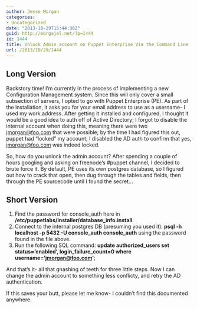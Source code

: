 ```yaml
---
author: Jesse Morgan
categories:
- Uncategorized
date: "2013-10-29T15:44:36Z"
guid: http://morgajel.net/?p=1444
id: 1444
title: Unlock Admin account on Puppet Enterprise Via the Command Line
url: /2013/10/29/1444
---
```


## Long Version

Backstory time! I’m currently in the process of implementing a new Configuration Management system. Since this will only cover a small subsection of servers, I opted to go with Puppet Enterprise (PE). As part of the installation, it asks you for your email address to use as a username- I used my work address. After getting it installed and configured, I thought it would be a good idea to auth off of Active Directory; I forgot to disable the internal account when doing this, meaning there were two jmorgan@foo.com that were possible; by the time I had figured this out, puppet had “locked” my account; I disabled the AD auth to confirm that yes, jmorgan@foo.com was indeed locked.

So, how do you unlock the admin account? After spending a couple of hours googling and asking on freenode’s #puppet channel, I decided to brute force it. By default, PE uses its own postgres database, so I figured out how to crack that open, then dug through the tables and fields, then through the PE sourcecode until I found the secret…

## Short Version<span style="font-size: 0.8em;"> </span>

1. Find the password for console\_auth here in **/etc/puppetlabs/installer/database\_info.install**.
2. Connect to the internal postgres DB (presuming you used it): **psql -h localhost -p 5432 -U console\_auth console\_auth** using the password found in the file above.
3. Run the following SQL command: **update authorized\_users set status=’enabled’, login\_failure\_count=0 where username=’jmorgan@foo.com’;**

And that’s it- all that gnashing of teeth for three little steps. Now I can change the admin account to something less conflicty, and retry the AD authentication.

If this saves your butt, please let me know- I couldn’t find this documented anywhere.
